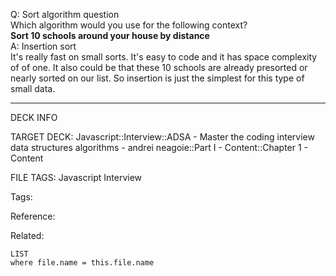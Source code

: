 Q: Sort algorithm question  
Which algorithm would you use for the following context?  
**Sort 10 schools around your house by distance**  
A: Insertion sort  
It's really fast on small sorts. It's easy to code and it has space complexity of of one. It also could be that these 10 schools are already presorted or nearly sorted on our list. So insertion is just the simplest for this type of small data.
<!--ID: 1690027053854-->

---

DECK INFO

TARGET DECK: Javascript::Interview::ADSA - Master the coding interview data structures algorithms - andrei neagoie::Part I - Content::Chapter 1 - Content

FILE TAGS: Javascript Interview

Tags:

Reference:

Related:

```dataview
LIST
where file.name = this.file.name
```
